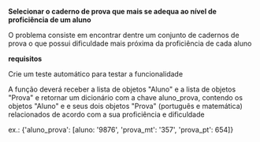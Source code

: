 **Selecionar o caderno de prova que mais se adequa ao nível de proficiência de um aluno**

<p>O problema consiste em encontrar dentre um conjunto de cadernos de prova o que possui dificuldade mais próxima da proficiência de cada aluno</p>

**requisitos**
<p>Crie um teste automático para testar a funcionalidade</p>
<p>A função deverá receber a lista de objetos "Aluno" e a lista de objetos "Prova" e retornar um dicionário com a chave aluno_prova, contendo os objetos "Aluno" e e seus dois objetos "Prova" (português e matemática) relacionados de acordo com a sua proficiência e dificuldade</p>
ex.:
{'aluno_prova': [aluno: '9876', 'prova_mt': '357', 'prova_pt': 654]}